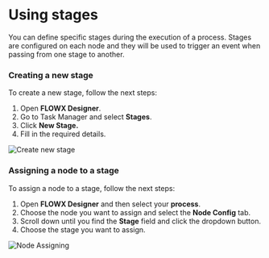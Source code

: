 # Using stages

You can define specific stages during the execution of a process. Stages are configured on each node and they will be used to trigger an event when passing from one stage to another.

### Creating a new stage

To create a new stage, follow the next steps:

1. Open **FLOWX Designer**.
2. Go to Task Manager and select **Stages**.
3. Click **New Stage.**
4. Fill in the required details.

![Create new stage](https://s3.eu-west-1.amazonaws.com/docx.flowx.ai/3.0/stages_add_new.png)

### Assigning a node to a stage

To assign a node to a stage, follow the next steps:

1. Open **FLOWX Designer** and then select your **process**.
2. Choose the node you want to assign and select the **Node Config** tab.
3. Scroll down until you find the **Stage** field and click the dropdown button.
4. Choose the stage you want to assign.

![Node Assigning](https://s3.eu-west-1.amazonaws.com/docx.flowx.ai/3.0/stages_node_assigning.png)

